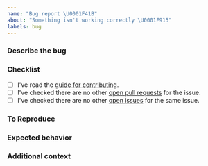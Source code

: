 ```yaml
---
name: "Bug report \U0001F41B"
about: "Something isn't working correctly \U0001F915"
labels: bug
---
```


### Describe the bug
<!-- Please enter a clear and concise description of what the bug is. -->

### Checklist
<!-- Please check the boxes below, you do this by putting an x in the box like this: [x]. Thank you! -->

- [ ] I've read the [guide for contributing](https://github.com/lordcodes/cloak-swift/blob/master/CONTRIBUTING.md).
- [ ] I've checked there are no other [open pull requests](https://github.com/lordcodes/cloak-swift/pulls) for the issue.
- [ ] I've checked there are no other [open issues](https://github.com/lordcodes/cloak-swift/issues) for the same issue.

### To Reproduce
<!-- Please provide the steps taken to reproduce the unexpected behaviour or bug.  -->

### Expected behavior
<!-- Please provide a clear and concise description of what you expected to happen.  -->

### Additional context
<!-- Please add any other information about the problem here.  -->
